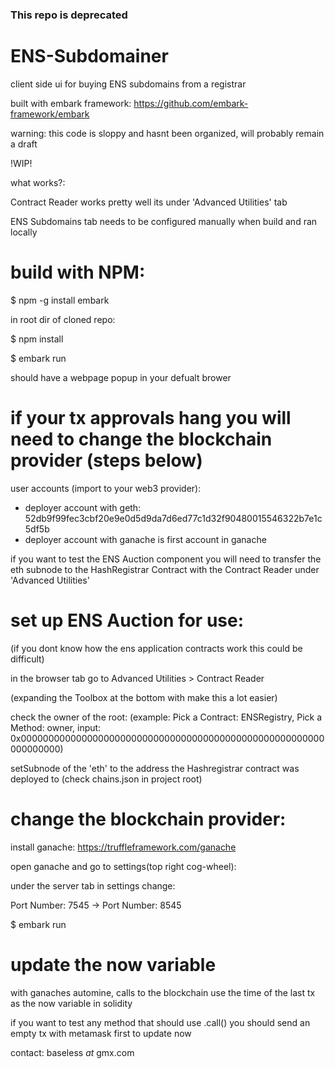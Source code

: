 ### This repo is deprecated
# ENS-Subdomainer
client side ui for buying ENS subdomains from a registrar

built with embark framework: https://github.com/embark-framework/embark

warning: this code is sloppy and hasnt been organized, will probably remain a draft

!WIP!

what works?:

  Contract Reader works pretty well its under 'Advanced Utilities' tab
  
  ENS Subdomains tab needs to be configured manually when build and ran locally
  
  
  # build with NPM:
  
  $ npm -g install embark
  
  in root dir of cloned repo:
  
  $ npm install
  
  $ embark run
  
  should have a webpage popup in your defualt brower  
  
  # if your tx approvals hang you will need to change the blockchain provider (steps below)
  
  user accounts (import to your web3 provider):
  
  * deployer account with geth: 52db9f99fec3cbf20e9e0d5d9da7d6ed77c1d32f90480015546322b7e1c5df5b
  * deployer account with ganache is first account in ganache
  
  if you want to test the ENS Auction component you will need to transfer the eth subnode to the HashRegistrar Contract with the Contract Reader under 'Advanced Utilities'

  
  
  # set up ENS Auction for use:
  
  (if you dont know how the ens application contracts work this could be difficult)
  
  in the browser tab go to Advanced Utilities > Contract Reader
  
  (expanding the Toolbox at the bottom with make this a lot easier)
  
  check the owner of the root: (example: Pick a Contract: ENSRegistry, Pick a Method: owner, input: 0x0000000000000000000000000000000000000000000000000000000000000000)
  
  setSubnode of the 'eth' to the address the Hashregistrar contract was deployed to (check chains.json in project root)
  
  
  
  # change the blockchain provider:
  
  install ganache: https://truffleframework.com/ganache
  
  open ganache and go to settings(top right cog-wheel):
  
   under the server tab in settings change:
    
   Port Number: 7545 -> Port Number: 8545
   
   $ embark run
   
   
   
   # update the now variable
   
   with ganaches automine, calls to the blockchain use the time of the last tx as the now variable in solidity
          
   if you want to test any method that should use .call() you should send an empty tx with metamask first to update now
          
   
  

    

contact: baseless *at* gmx.com
